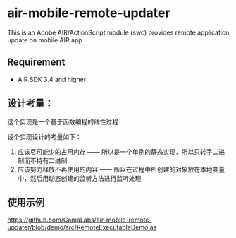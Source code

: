 # air-mobile-remote-updater

This is an Adobe AIR/ActionScript module (swc) provides remote application update on mobile AIR app


## Requirement
 * AIR SDK 3.4 and higher

## 设计考量：

这个实现是一个基于函数编程的线性过程

设个实现设计的考量如下：
 1. 应该尽可能少的占用内存 —— 所以是一个单例的静态实现，所以只转手二进制而不持有二进制
 2. 应该努力释放不再使用的内容 —— 所以在过程中所创建的对象放在本地变量中，然后用动态创建的监听方法进行监听处理

## 使用示例

 https://github.com/GamaLabs/air-mobile-remote-updater/blob/demo/src/RemoteExecutableDemo.as






